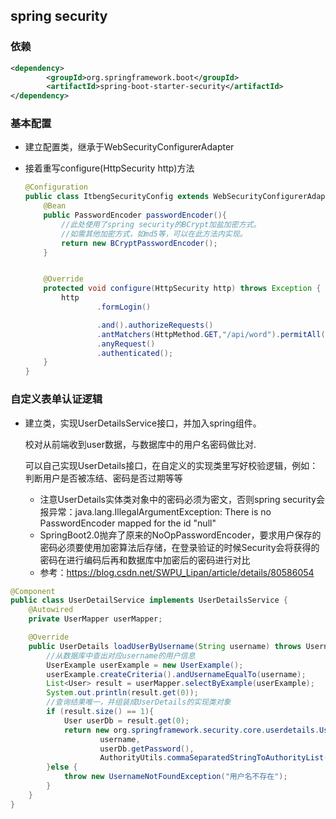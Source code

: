 ## spring security

### 依赖

```xml
<dependency>
        <groupId>org.springframework.boot</groupId>
        <artifactId>spring-boot-starter-security</artifactId>
</dependency>
```

### 基本配置

+ 建立配置类，继承于WebSecurityConfigurerAdapter

+ 接着重写configure(HttpSecurity http)方法

  ~~~java
  @Configuration
  public class ItbengSecurityConfig extends WebSecurityConfigurerAdapter {
      @Bean
      public PasswordEncoder passwordEncoder(){
          //此处使用了spring security的BCrypt加盐加密方式。
          //如需其他加密方式，如md5等，可以在此方法内实现。
          return new BCryptPasswordEncoder();
      }
  
  
      @Override
      protected void configure(HttpSecurity http) throws Exception {
          http
                  .formLogin()
  
                  .and().authorizeRequests()
                  .antMatchers(HttpMethod.GET,"/api/word").permitAll()
                  .anyRequest()
                  .authenticated();
      }
  }
  ~~~

  

### 自定义表单认证逻辑

+ 建立类，实现UserDetailsService接口，并加入spring组件。

  校对从前端收到user数据，与数据库中的用户名密码做比对.

  可以自己实现UserDetails接口，在自定义的实现类里写好校验逻辑，例如：判断用户是否被冻结、密码是否过期等等

  + 注意UserDetails实体类对象中的密码必须为密文，否则spring security会报异常：java.lang.IllegalArgumentException: There is no PasswordEncoder mapped for the id "null"
  + SpringBoot2.0抛弃了原来的NoOpPasswordEncoder，要求用户保存的密码必须要使用加密算法后存储，在登录验证的时候Security会将获得的密码在进行编码后再和数据库中加密后的密码进行对比
  + 参考：<https://blog.csdn.net/SWPU_Lipan/article/details/80586054>

```java
@Component
public class UserDetailService implements UserDetailsService {
    @Autowired
    private UserMapper userMapper;

    @Override
    public UserDetails loadUserByUsername(String username) throws UsernameNotFoundException {
        //从数据库中查出对应username的用户信息
        UserExample userExample = new UserExample();
        userExample.createCriteria().andUsernameEqualTo(username);
        List<User> result = userMapper.selectByExample(userExample);
        System.out.println(result.get(0));
        //查询结果唯一，并组装成UserDetails的实现类对象
        if (result.size() == 1){
            User userDb = result.get(0);
            return new org.springframework.security.core.userdetails.User(
                    username,
                    userDb.getPassword(),
                    AuthorityUtils.commaSeparatedStringToAuthorityList("admin"));
        }else {
            throw new UsernameNotFoundException("用户名不存在");
        }
    }
}
```

